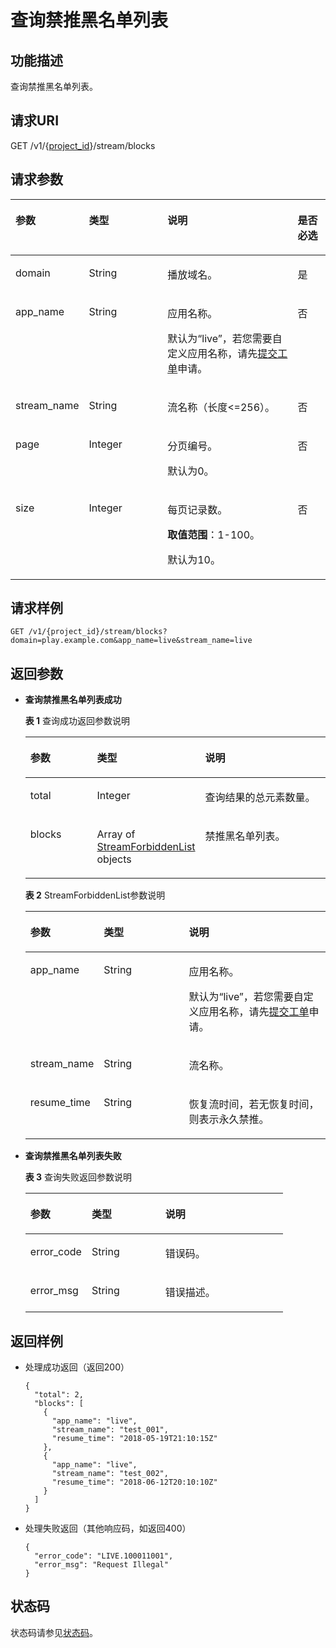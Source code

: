 # 查询禁推黑名单列表<a name="ZH-CN_TOPIC_0171641321"></a>

## 功能描述<a name="section1222921525150255"></a>

查询禁推黑名单列表。

## 请求URI<a name="section958050516150255"></a>

GET /v1/\{[project\_id](获取项目ID.md)\}/stream/blocks

## 请求参数<a name="section1526051758150255"></a>

<a name="table622527324150255"></a>
<table><thead align="left"><tr id="row1563978321150255"><th class="cellrowborder" valign="top" width="21.28212821282128%" id="mcps1.1.5.1.1"><p id="p103514826150255"><a name="p103514826150255"></a><a name="p103514826150255"></a>参数</p>
</th>
<th class="cellrowborder" valign="top" width="25.532553255325535%" id="mcps1.1.5.1.2"><p id="p158599938150255"><a name="p158599938150255"></a><a name="p158599938150255"></a>类型</p>
</th>
<th class="cellrowborder" valign="top" width="42.55425542554255%" id="mcps1.1.5.1.3"><p id="p542459295150255"><a name="p542459295150255"></a><a name="p542459295150255"></a>说明</p>
</th>
<th class="cellrowborder" valign="top" width="10.63106310631063%" id="mcps1.1.5.1.4"><p id="p1823878325150255"><a name="p1823878325150255"></a><a name="p1823878325150255"></a>是否必选</p>
</th>
</tr>
</thead>
<tbody><tr id="row592207917150255"><td class="cellrowborder" valign="top" width="21.28212821282128%" headers="mcps1.1.5.1.1 "><p id="p1123245140150255"><a name="p1123245140150255"></a><a name="p1123245140150255"></a>domain</p>
</td>
<td class="cellrowborder" valign="top" width="25.532553255325535%" headers="mcps1.1.5.1.2 "><p id="p1057619522210"><a name="p1057619522210"></a><a name="p1057619522210"></a><span>String</span></p>
</td>
<td class="cellrowborder" valign="top" width="42.55425542554255%" headers="mcps1.1.5.1.3 "><p id="p1021004478150255"><a name="p1021004478150255"></a><a name="p1021004478150255"></a>播放域名。</p>
</td>
<td class="cellrowborder" valign="top" width="10.63106310631063%" headers="mcps1.1.5.1.4 "><p id="p1589603093150255"><a name="p1589603093150255"></a><a name="p1589603093150255"></a>是</p>
</td>
</tr>
<tr id="row1887113679150255"><td class="cellrowborder" valign="top" width="21.28212821282128%" headers="mcps1.1.5.1.1 "><p id="p666520998150255"><a name="p666520998150255"></a><a name="p666520998150255"></a>app_name</p>
</td>
<td class="cellrowborder" valign="top" width="25.532553255325535%" headers="mcps1.1.5.1.2 "><p id="p165935562219"><a name="p165935562219"></a><a name="p165935562219"></a><span>String</span></p>
</td>
<td class="cellrowborder" valign="top" width="42.55425542554255%" headers="mcps1.1.5.1.3 "><p id="p1487316810512"><a name="p1487316810512"></a><a name="p1487316810512"></a>应用名称。</p>
<p id="p1100670037150255"><a name="p1100670037150255"></a><a name="p1100670037150255"></a>默认为“live”，若您需要自定义应用名称，请先<a href="https://console.huaweicloud.com/ticket" target="_blank" rel="noopener noreferrer">提交工单</a>申请。</p>
</td>
<td class="cellrowborder" valign="top" width="10.63106310631063%" headers="mcps1.1.5.1.4 "><p id="p739998632150255"><a name="p739998632150255"></a><a name="p739998632150255"></a>否</p>
</td>
</tr>
<tr id="row606124767150255"><td class="cellrowborder" valign="top" width="21.28212821282128%" headers="mcps1.1.5.1.1 "><p id="p407961766150255"><a name="p407961766150255"></a><a name="p407961766150255"></a>stream_name</p>
</td>
<td class="cellrowborder" valign="top" width="25.532553255325535%" headers="mcps1.1.5.1.2 "><p id="p135961359229"><a name="p135961359229"></a><a name="p135961359229"></a><span>String</span></p>
</td>
<td class="cellrowborder" valign="top" width="42.55425542554255%" headers="mcps1.1.5.1.3 "><p id="p778585251150255"><a name="p778585251150255"></a><a name="p778585251150255"></a>流名称（长度&lt;=256）。</p>
</td>
<td class="cellrowborder" valign="top" width="10.63106310631063%" headers="mcps1.1.5.1.4 "><p id="p2100161793150255"><a name="p2100161793150255"></a><a name="p2100161793150255"></a>否</p>
</td>
</tr>
<tr id="row2134611965150255"><td class="cellrowborder" valign="top" width="21.28212821282128%" headers="mcps1.1.5.1.1 "><p id="p902024293150255"><a name="p902024293150255"></a><a name="p902024293150255"></a>page</p>
</td>
<td class="cellrowborder" valign="top" width="25.532553255325535%" headers="mcps1.1.5.1.2 "><p id="p522806961150255"><a name="p522806961150255"></a><a name="p522806961150255"></a>Integer</p>
</td>
<td class="cellrowborder" valign="top" width="42.55425542554255%" headers="mcps1.1.5.1.3 "><p id="p455720019150255"><a name="p455720019150255"></a><a name="p455720019150255"></a>分页编号。</p>
<p id="p155671841152612"><a name="p155671841152612"></a><a name="p155671841152612"></a>默认为0。</p>
</td>
<td class="cellrowborder" valign="top" width="10.63106310631063%" headers="mcps1.1.5.1.4 "><p id="p1188979820150255"><a name="p1188979820150255"></a><a name="p1188979820150255"></a>否</p>
</td>
</tr>
<tr id="row1438083755150255"><td class="cellrowborder" valign="top" width="21.28212821282128%" headers="mcps1.1.5.1.1 "><p id="p638487663150255"><a name="p638487663150255"></a><a name="p638487663150255"></a>size</p>
</td>
<td class="cellrowborder" valign="top" width="25.532553255325535%" headers="mcps1.1.5.1.2 "><p id="p367228203150255"><a name="p367228203150255"></a><a name="p367228203150255"></a>Integer</p>
</td>
<td class="cellrowborder" valign="top" width="42.55425542554255%" headers="mcps1.1.5.1.3 "><p id="p594655172611"><a name="p594655172611"></a><a name="p594655172611"></a>每页记录数。</p>
<p id="p1389245971150255"><a name="p1389245971150255"></a><a name="p1389245971150255"></a><strong id="b245275512261"><a name="b245275512261"></a><a name="b245275512261"></a>取值范围</strong>：1-100。</p>
<p id="p1548916593268"><a name="p1548916593268"></a><a name="p1548916593268"></a>默认为10。</p>
</td>
<td class="cellrowborder" valign="top" width="10.63106310631063%" headers="mcps1.1.5.1.4 "><p id="p901380063150255"><a name="p901380063150255"></a><a name="p901380063150255"></a>否</p>
</td>
</tr>
</tbody>
</table>

## 请求样例<a name="section1639319954150255"></a>

```
GET /v1/{project_id}/stream/blocks?domain=play.example.com&app_name=live&stream_name=live

```

## 返回参数<a name="section1650213198150255"></a>

-   **查询禁推黑名单列表成功**

    **表 1**  查询成功返回参数说明

    <a name="table1396614161012"></a>
    <table><thead align="left"><tr id="row99653119101"><th class="cellrowborder" valign="top" width="23.810000000000002%" id="mcps1.2.4.1.1"><p id="p119651215101"><a name="p119651215101"></a><a name="p119651215101"></a>参数</p>
    </th>
    <th class="cellrowborder" valign="top" width="28.57%" id="mcps1.2.4.1.2"><p id="p19655111104"><a name="p19655111104"></a><a name="p19655111104"></a>类型</p>
    </th>
    <th class="cellrowborder" valign="top" width="47.620000000000005%" id="mcps1.2.4.1.3"><p id="p596581141018"><a name="p596581141018"></a><a name="p596581141018"></a>说明</p>
    </th>
    </tr>
    </thead>
    <tbody><tr id="row2965311109"><td class="cellrowborder" valign="top" width="23.810000000000002%" headers="mcps1.2.4.1.1 "><p id="p179655112101"><a name="p179655112101"></a><a name="p179655112101"></a>total</p>
    </td>
    <td class="cellrowborder" valign="top" width="28.57%" headers="mcps1.2.4.1.2 "><p id="p1196591161015"><a name="p1196591161015"></a><a name="p1196591161015"></a>Integer</p>
    </td>
    <td class="cellrowborder" valign="top" width="47.620000000000005%" headers="mcps1.2.4.1.3 "><p id="p16965201181013"><a name="p16965201181013"></a><a name="p16965201181013"></a>查询结果的总元素数量。</p>
    </td>
    </tr>
    <tr id="row119660119104"><td class="cellrowborder" valign="top" width="23.810000000000002%" headers="mcps1.2.4.1.1 "><p id="p1296513141010"><a name="p1296513141010"></a><a name="p1296513141010"></a>blocks</p>
    </td>
    <td class="cellrowborder" valign="top" width="28.57%" headers="mcps1.2.4.1.2 "><p id="p1796614141017"><a name="p1796614141017"></a><a name="p1796614141017"></a>Array of <a href="#table220147362150255">StreamForbiddenList</a> objects</p>
    </td>
    <td class="cellrowborder" valign="top" width="47.620000000000005%" headers="mcps1.2.4.1.3 "><p id="p796610115106"><a name="p796610115106"></a><a name="p796610115106"></a>禁推黑名单列表。</p>
    </td>
    </tr>
    </tbody>
    </table>

    **表 2**  StreamForbiddenList参数说明

    <a name="table220147362150255"></a>
    <table><thead align="left"><tr id="row1231447264150255"><th class="cellrowborder" valign="top" width="23.810000000000002%" id="mcps1.2.4.1.1"><p id="p690445433150255"><a name="p690445433150255"></a><a name="p690445433150255"></a>参数</p>
    </th>
    <th class="cellrowborder" valign="top" width="28.57%" id="mcps1.2.4.1.2"><p id="p1846952388150255"><a name="p1846952388150255"></a><a name="p1846952388150255"></a>类型</p>
    </th>
    <th class="cellrowborder" valign="top" width="47.620000000000005%" id="mcps1.2.4.1.3"><p id="p458758386150255"><a name="p458758386150255"></a><a name="p458758386150255"></a>说明</p>
    </th>
    </tr>
    </thead>
    <tbody><tr id="row1626085744150255"><td class="cellrowborder" valign="top" width="23.810000000000002%" headers="mcps1.2.4.1.1 "><p id="p208080122150255"><a name="p208080122150255"></a><a name="p208080122150255"></a>app_name</p>
    </td>
    <td class="cellrowborder" valign="top" width="28.57%" headers="mcps1.2.4.1.2 "><p id="p548712212226"><a name="p548712212226"></a><a name="p548712212226"></a>String</p>
    </td>
    <td class="cellrowborder" valign="top" width="47.620000000000005%" headers="mcps1.2.4.1.3 "><p id="p2743132323616"><a name="p2743132323616"></a><a name="p2743132323616"></a>应用名称。</p>
    <p id="p7743202343616"><a name="p7743202343616"></a><a name="p7743202343616"></a>默认为“live”，若您需要自定义应用名称，请先<a href="https://console.huaweicloud.com/ticket" target="_blank" rel="noopener noreferrer">提交工单</a>申请。</p>
    </td>
    </tr>
    <tr id="row2096699228150255"><td class="cellrowborder" valign="top" width="23.810000000000002%" headers="mcps1.2.4.1.1 "><p id="p1830953606150255"><a name="p1830953606150255"></a><a name="p1830953606150255"></a>stream_name</p>
    </td>
    <td class="cellrowborder" valign="top" width="28.57%" headers="mcps1.2.4.1.2 "><p id="p3491221112212"><a name="p3491221112212"></a><a name="p3491221112212"></a>String</p>
    </td>
    <td class="cellrowborder" valign="top" width="47.620000000000005%" headers="mcps1.2.4.1.3 "><p id="p1662674015150255"><a name="p1662674015150255"></a><a name="p1662674015150255"></a>流名称。</p>
    </td>
    </tr>
    <tr id="row939064742150255"><td class="cellrowborder" valign="top" width="23.810000000000002%" headers="mcps1.2.4.1.1 "><p id="p184496905150255"><a name="p184496905150255"></a><a name="p184496905150255"></a>resume_time</p>
    </td>
    <td class="cellrowborder" valign="top" width="28.57%" headers="mcps1.2.4.1.2 "><p id="p16493112182215"><a name="p16493112182215"></a><a name="p16493112182215"></a>String</p>
    </td>
    <td class="cellrowborder" valign="top" width="47.620000000000005%" headers="mcps1.2.4.1.3 "><p id="p427029236150255"><a name="p427029236150255"></a><a name="p427029236150255"></a>恢复流时间，<span>若无恢复时间，则表示永久禁推</span>。</p>
    </td>
    </tr>
    </tbody>
    </table>

-   **查询禁推黑名单列表失败**

    **表 3**  查询失败返回参数说明

    <a name="table533089453150255"></a>
    <table><thead align="left"><tr id="row1237663594150255"><th class="cellrowborder" valign="top" width="23.810000000000002%" id="mcps1.2.4.1.1"><p id="p1331615349150255"><a name="p1331615349150255"></a><a name="p1331615349150255"></a>参数</p>
    </th>
    <th class="cellrowborder" valign="top" width="28.57%" id="mcps1.2.4.1.2"><p id="p1763076809150255"><a name="p1763076809150255"></a><a name="p1763076809150255"></a>类型</p>
    </th>
    <th class="cellrowborder" valign="top" width="47.620000000000005%" id="mcps1.2.4.1.3"><p id="p685124717150255"><a name="p685124717150255"></a><a name="p685124717150255"></a>说明</p>
    </th>
    </tr>
    </thead>
    <tbody><tr id="row1735008012150255"><td class="cellrowborder" valign="top" width="23.810000000000002%" headers="mcps1.2.4.1.1 "><p id="p663898936150255"><a name="p663898936150255"></a><a name="p663898936150255"></a>error_code</p>
    </td>
    <td class="cellrowborder" valign="top" width="28.57%" headers="mcps1.2.4.1.2 "><p id="p721422302218"><a name="p721422302218"></a><a name="p721422302218"></a><span>String</span></p>
    </td>
    <td class="cellrowborder" valign="top" width="47.620000000000005%" headers="mcps1.2.4.1.3 "><p id="p1783796402150255"><a name="p1783796402150255"></a><a name="p1783796402150255"></a>错误码。</p>
    </td>
    </tr>
    <tr id="row847087923150255"><td class="cellrowborder" valign="top" width="23.810000000000002%" headers="mcps1.2.4.1.1 "><p id="p1619650890150255"><a name="p1619650890150255"></a><a name="p1619650890150255"></a>error_msg</p>
    </td>
    <td class="cellrowborder" valign="top" width="28.57%" headers="mcps1.2.4.1.2 "><p id="p5217112392217"><a name="p5217112392217"></a><a name="p5217112392217"></a><span>String</span></p>
    </td>
    <td class="cellrowborder" valign="top" width="47.620000000000005%" headers="mcps1.2.4.1.3 "><p id="p21404753150255"><a name="p21404753150255"></a><a name="p21404753150255"></a>错误描述。</p>
    </td>
    </tr>
    </tbody>
    </table>


## 返回样例<a name="section1256237777150255"></a>

-   处理成功返回（返回200）

    ```
    {
      "total": 2,
      "blocks": [
        {
          "app_name": "live",
          "stream_name": "test_001",
          "resume_time": "2018-05-19T21:10:15Z"
        },
        {
          "app_name": "live",
          "stream_name": "test_002",
          "resume_time": "2018-06-12T20:10:10Z"
        }
      ]
    }
    
    ```

-   处理失败返回（其他响应码，如返回400）

    ```
    {
      "error_code": "LIVE.100011001",
      "error_msg": "Request Illegal"
    }
    
    ```


## 状态码<a name="section3507628544"></a>

状态码请参见[状态码](状态码.md)。

